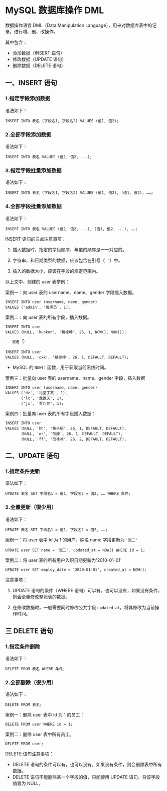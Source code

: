 # MySQL 数据库操作 DML

数据操作语言 DML（Data Manipulation Language），用来对数据库表中的记录，进行增、删、改操作。

其中包含：

- 添加数据（INSERT 语句）
- 修改数据（UPDATE 语句）
- 删除数据（DELETE 语句）

## 一、INSERT 语句

### 1.指定字段添加数据

语法如下：

```mysql
INSERT INTO 表名 (字段名1, 字段名2) VALUES (值1, 值2);
```

### 2.全部字段添加数据

语法如下：

```mysql
INSERT INTO 表名 VALUES (值1, 值2, ...);
```

### 3.指定字段批量添加数据

语法如下：

```mysql
INSERT INTO 表名 (字段名1, 字段名2) VALUES (值1, 值2), (值1, 值2), ……;
```

### 4.全部字段批量添加数据

语法如下：

```mysql
INSERT INTO 表名 VALUES (值1, 值2, ...), (值1, 值2, ...), ……;
```

INSERT 语句的三点注意事项：

1. 插入数据时，指定的字段顺序，与值的顺序是一一对应的。

2. 字符串，和日期类型的数据，应该包含在引号（`''`）中。

3. 插入的数据大小，应该在字段的规定范围内。

以上文中，创建的 user 表举例：

案例一：向 user 表的 username、name、gender 字段插入数据。

```mysql
INSERT INTO user (username, name, gender)
VALUES ('admin', '管理员', 1);
```

案例二：向 user 表的所有字段，插入数据。

```mysql
INSERT INTO user
VALUES (NULL, 'kunkun', '蔡徐坤', 26, 1, NOW(), NOW());

-- 或者 👇

INSERT INTO user
VALUES (NULL, 'cxk', '蔡徐坤', 26, 1, DEFAULT, DEFAULT);
```

- MySQL 的 `NOW()` 函数，用于获取当前系统时间。

案例三：批量向 user 表的 username、name、gender 字段，插入数据

```mysql
INSERT INTO user (username, name, gender)
VALUES ('dz', '礼堂丁真', 1),
       ('lx', '龙傲天', 1),
       ('jx', '贾乃亮', 1);
```

案例四：批量向 user 表的所有字段插入数据：

```mysql
INSERT INTO user
VALUES (NULL, 'hh', '黄子韬', 26, 1, DEFAULT, DEFAULT),
       (NULL, 'er', '尔康', 26, 1, DEFAULT, DEFAULT),
       (NULL, 'ff', '范冰冰', 26, 2, DEFAULT, DEFAULT);
```

## 二、UPDATE 语句

### 1.指定条件更新

语法如下：

```mysql
UPDATE 表名 SET 字段名1 = 值1, 字段名2 = 值2, …… WHERE 条件;
```

### 2.全量更新（很少用）

语法如下：

```mysql
UPDATE 表名 SET 字段名1 = 值1, 字段名2 = 值2, ……;
```

案例一：将 user 表中 id 为 1 的用户，姓名 name 字段更新为 `'张三'`

```mysql
UPDATE user SET name = '张三', updated_at = NOW() WHERE id = 1;
```

案例二：将 user 表的所有用户入职日期更新为'2010-01-01'

```mysql
UPDATE user SET employ_date = '2020-01-01', created_at = NOW();
```

注意事项：

1. UPDATE 语句的条件（WHERE 语句）可以有，也可以没有，如果没有条件，则会全量修改整张表的数据。

2. 在修改数据时，一般需要同时修改公共字段 `updated_at`，将其修改为当前操作时间。

## 三 DELETE 语句

### 1.指定条件删除

语法如下：

```mysql
DELETE FROM 表名 WHERE 条件;
```

### 2.全部删除（很少用）

语法如下：

```mysql
DELETE FROM 表名;
```

案例一：删除 user 表中 id 为 1 的员工：

```mysql
DELETE FROM user WHERE id = 1;
```

案例二：删除 user 表中所有员工。

```mysql
DELETE FROM user;
```

DELETE 语句注意事项：

- DELETE 语句的条件可以有，也可以没有，如果没有条件，则会删除表中所有数据。
- DELETE 语句不能删除某一个字段的值，只能使用 UPDATE 语句，将该字段值置为 NULL。
